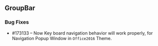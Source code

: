 ## GroupBar

### Bug Fixes


* \#173133 – Now Key board navigation behavior will work properly, for Navigation Popup Window in `Office2016` Theme. 